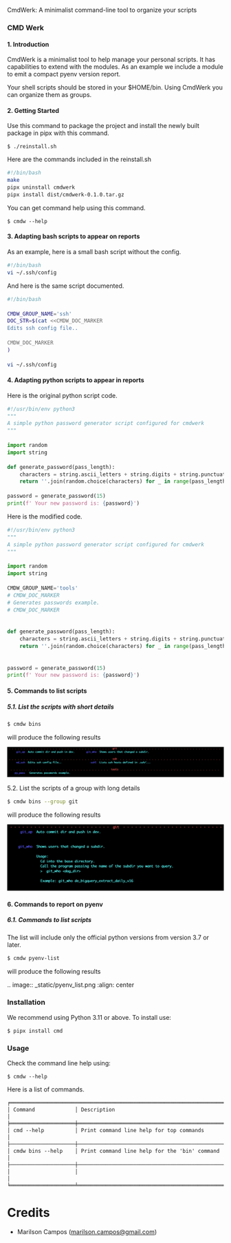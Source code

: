 
CmdWerk: A minimalist command-line tool to organize your scripts




### CMD Werk


#### 1. Introduction

CmdWerk is a minimalist tool to help manage your personal scripts.
It has capabilities to extend with the modules. As an example we
include a module to emit a compact pyenv version report.

Your shell scripts should be stored in your $HOME/bin.
Using CmdWerk you can organize them as groups.


#### 2. Getting Started

Use this command to package the project and install the newly built package in pipx with this command.

```console
$ ./reinstall.sh
```

Here are the commands included in the reinstall.sh

```bash
#!/bin/bash
make
pipx uninstall cmdwerk
pipx install dist/cmdwerk-0.1.0.tar.gz
```

You can get command help using this command.

```console
$ cmdw --help
```

#### 3. Adapting bash scripts to appear on reports


As an example, here is a small bash script without the config.

```bash
#!/bin/bash
vi ~/.ssh/config
```

And here is the same script documented.

```bash
#!/bin/bash

CMDW_GROUP_NAME='ssh'
DOC_STR=$(cat <<CMDW_DOC_MARKER
Edits ssh config file..

CMDW_DOC_MARKER
)

vi ~/.ssh/config
```

#### 4. Adapting python scripts to appear in reports


Here is the original python script code.

```python
#!/usr/bin/env python3
"""
A simple python password generator script configured for cmdwerk
"""

import random
import string

def generate_password(pass_length):
    characters = string.ascii_letters + string.digits + string.punctuation
    return ''.join(random.choice(characters) for _ in range(pass_length))

password = generate_password(15)
print(f' Your new password is: {password}')
```

Here is the modified code.

```python
#!/usr/bin/env python3
"""
A simple python password generator script configured for cmdwerk
"""

import random
import string

CMDW_GROUP_NAME='tools'
# CMDW_DOC_MARKER
# Generates passwords example.
# CMDW_DOC_MARKER


def generate_password(pass_length):
    characters = string.ascii_letters + string.digits + string.punctuation
    return ''.join(random.choice(characters) for _ in range(pass_length))


password = generate_password(15)
print(f' Your new password is: {password}')
```


#### 5. Commands to list scripts

##### 5.1. List the scripts with short details

```bash
$ cmdw bins
```

will produce the following results

![bins report](https://raw.githubusercontent.com/marilsoncampos/cmdwerk/master/docs/source/_static/list_all.png)


5.2. List the scripts of a group with long details

```bash
$ cmdw bins --group git
```

will produce the following results

![bins group report](https://raw.githubusercontent.com/marilsoncampos/cmdwerk/master/docs/source/_static/list_group.png)


#### 6. Commands to report on pyenv

##### 6.1. Commands to list scripts

The list will include only the official python versions
from version 3.7 or later.

```bash
$ cmdw pyenv-list
```

will produce the following results

.. image:: _static/pyenv_list.png
   :align: center


### Installation

We recommend using Python 3.11 or above.
To install use:

```console
$ pipx install cmd
```


### Usage

Check the command line help using:

```console
$ cmdw --help
```

Here is a list of commands.

```console
╒════════════════════════════════════════════════════════════════════════════════════╕
│ Command             │ Description                                                  │
╞═════════════════════╪══════════════════════════════════════════════════════════════╡
│ cmd --help          │ Print command line help for top commands                     │
├─────────────────────┼──────────────────────────────────────────────────────────────┤
│ cmdw bins --help    │ Print command line help for the 'bin' command                │
├─────────────────────┼──────────────────────────────────────────────────────────────┤
│                     │                                                              │
╘═════════════════════╧══════════════════════════════════════════════════════════════╛
```


# Credits

- Marilson Campos (marilson.campos@gmail.com)

